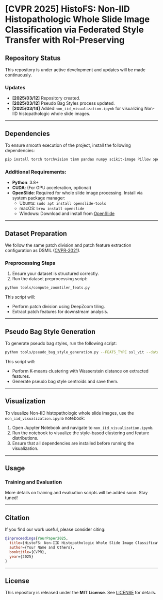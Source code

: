 # [CVPR 2025] HistoFS: Non-IID Histopathologic Whole Slide Image Classification via Federated Style Transfer with RoI-Preserving

## Repository Status
This repository is under active development and updates will be made continuously.

### Updates
- **[2025/03/12]** Repository created.
- **[2025/03/12]** Pseudo Bag Styles process updated.
- **[2025/03/14]** Added `non_iid_visualization.ipynb` for visualizing Non-IID histopathologic whole slide images.

---

## Dependencies
To ensure smooth execution of the project, install the following dependencies:

```bash
pip install torch torchvision timm pandas numpy scikit-image Pillow openslide-python tqdm argparse
```

### Additional Requirements:
- **Python**: 3.8+
- **CUDA**: (For GPU acceleration, optional)
- **OpenSlide**: Required for whole slide image processing. Install via system package manager:
  - Ubuntu: `sudo apt install openslide-tools`
  - macOS: `brew install openslide`
  - Windows: Download and install from [OpenSlide](https://openslide.org/)

---

## Dataset Preparation
We follow the same patch division and patch feature extraction configuration as DSMIL ([CVPR-2021](https://github.com/binli123/dsmil-wsi)).

### Preprocessing Steps
1. Ensure your dataset is structured correctly.
2. Run the dataset preprocessing script:

```bash
python tools/compute_zoomtiler_feats.py
```

This script will:
- Perform patch division using DeepZoom tiling.
- Extract patch features for downstream analysis.

---

## Pseudo Bag Style Generation
To generate pseudo bag styles, run the following script:

```bash
python tools/pseudo_bag_style_generation.py --FEATS_TYPE ssl_vit --dataset c17 --NUM_PSEUDO_STYLE 5
```

This script will:
- Perform K-means clustering with Wasserstein distance on extracted features.
- Generate pseudo bag style centroids and save them.

---

## Visualization
To visualize Non-IID histopathologic whole slide images, use the `non_iid_visualization.ipynb` notebook:

1. Open Jupyter Notebook and navigate to `non_iid_visualization.ipynb`.
2. Run the notebook to visualize the style-based clustering and feature distributions.
3. Ensure that all dependencies are installed before running the visualization.

---

## Usage
### Training and Evaluation
More details on training and evaluation scripts will be added soon. Stay tuned!

---

## Citation
If you find our work useful, please consider citing:
```bibtex
@inproceedings{YourPaper2025,
  title={HistoFS: Non-IID Histopathologic Whole Slide Image Classification via Federated Style Transfer with RoI-Preserving},
  author={Your Name and Others},
  booktitle={CVPR},
  year={2025}
}
```

---

## License
This repository is released under the **MIT License**. See [LICENSE](LICENSE) for details.


